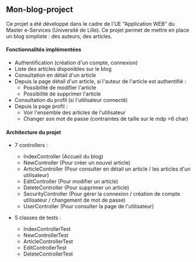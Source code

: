 ## Mon-blog-project

Ce projet a été développé dans le cadre de l'UE "Application WEB" du Master e-Services (Université de Lille).
Ce projet permet de mettre en place un blog simpliste : des auteurs, des articles.

#### Fonctionnalités implémentées
- Authentification (création d'un compte, connexion) 
- Liste des articles disponibles sur le blog
- Consultation en détail d'un article
- Depuis la page détail d'un article, si l'auteur de l'article est authentifié : 
	- Possibilité de modifier l'article
	- Possibilité de supprimer l'article
- Consultation du profil (si l'utilisateur connecté)
- Depuis la page profil :
	- Voir l'ensemble des articles de l'utilisateur
	- Changer son mot de passe (contraintes de taille sur le mdp >6 char)


#### Architecture du projet

- 7 controllers : 
	- IndexController (Accueil du blog)
	- NewController (Pour créer un nouvel article)
	- ArticleController (Pour consulter en détail un article / les articles d'un utilisateur)
	- EditController (Pour modifier un article)
	- DeleteController (Pour supprimer un article)
	- SecurityController (Pour gérer la connexion / création de compte utilisateur / changement de mot de passe)
	- UserController (Pour consulter la page de l'utilisateur)


- 5 classes de tests : 
	- IndexControllerTest
	- NewControllerTest
	- ArticleControllerTest
	- EditControllerTest
	- DeleteControllerTest

